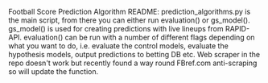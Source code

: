 Football Score Prediction Algorithm README:
prediction_algorithms.py is the main script, from there you can either run 
evaluation() or gs_model(). gs_model() is used for creating predictions with live
lineups from RAPID-API. evaluation() can be run with a number of different flags
depending on what you want to do, i.e. evaluate the control models, evaluate the 
hypothesis models, output predictions to betting DB etc. Web scraper in the repo 
doesn't work but recently found a way round FBref.com anti-scraping so will update
the function.
